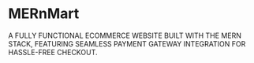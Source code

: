 # MERnMart
A FULLY FUNCTIONAL ECOMMERCE WEBSITE BUILT WITH THE MERN STACK, FEATURING SEAMLESS PAYMENT
GATEWAY INTEGRATION FOR HASSLE-FREE CHECKOUT.
